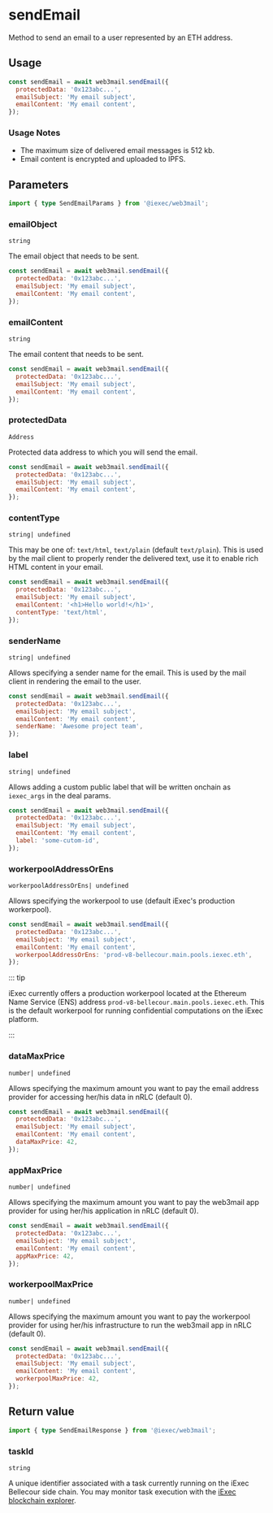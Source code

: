 # sendEmail

Method to send an email to a user represented by an ETH address.

## Usage

```js
const sendEmail = await web3mail.sendEmail({
  protectedData: '0x123abc...',
  emailSubject: 'My email subject',
  emailContent: 'My email content',
});
```

### Usage Notes

- The maximum size of delivered email messages is 512 kb.
- Email content is encrypted and uploaded to IPFS.

## Parameters

```ts
import { type SendEmailParams } from '@iexec/web3mail';
```

### emailObject

`string`

The email object that needs to be sent.

```js
const sendEmail = await web3mail.sendEmail({
  protectedData: '0x123abc...',
  emailSubject: 'My email subject',
  emailContent: 'My email content',
});
```

### emailContent

`string`

The email content that needs to be sent.

```js
const sendEmail = await web3mail.sendEmail({
  protectedData: '0x123abc...',
  emailSubject: 'My email subject',
  emailContent: 'My email content',
});
```

### protectedData

`Address`

Protected data address to which you will send the email.

```js
const sendEmail = await web3mail.sendEmail({
  protectedData: '0x123abc...',
  emailSubject: 'My email subject',
  emailContent: 'My email content',
});
```

### contentType

`string| undefined`

This may be one of: `text/html`, `text/plain` (default `text/plain`). This is
used by the mail client to properly render the delivered text, use it to enable
rich HTML content in your email.

```js
const sendEmail = await web3mail.sendEmail({
  protectedData: '0x123abc...',
  emailSubject: 'My email subject',
  emailContent: '<h1>Hello world!</h1>',
  contentType: 'text/html',
});
```

### senderName

`string| undefined`

Allows specifying a sender name for the email. This is used by the mail client
in rendering the email to the user.

```js
const sendEmail = await web3mail.sendEmail({
  protectedData: '0x123abc...',
  emailSubject: 'My email subject',
  emailContent: 'My email content',
  senderName: 'Awesome project team',
});
```

### label

`string| undefined`

Allows adding a custom public label that will be written onchain as `iexec_args`
in the deal params.

```js
const sendEmail = await web3mail.sendEmail({
  protectedData: '0x123abc...',
  emailSubject: 'My email subject',
  emailContent: 'My email content',
  label: 'some-cutom-id',
});
```

### workerpoolAddressOrEns

`workerpoolAddressOrEns| undefined`

Allows specifying the workerpool to use (default iExec's production workerpool).

```js
const sendEmail = await web3mail.sendEmail({
  protectedData: '0x123abc...',
  emailSubject: 'My email subject',
  emailContent: 'My email content',
  workerpoolAddressOrEns: 'prod-v8-bellecour.main.pools.iexec.eth',
});
```

::: tip

iExec currently offers a production workerpool located at the Ethereum Name
Service (ENS) address `prod-v8-bellecour.main.pools.iexec.eth`. This is the
default workerpool for running confidential computations on the iExec platform.

:::

### dataMaxPrice

`number| undefined`

Allows specifying the maximum amount you want to pay the email address provider
for accessing her/his data in nRLC (default 0).

```js
const sendEmail = await web3mail.sendEmail({
  protectedData: '0x123abc...',
  emailSubject: 'My email subject',
  emailContent: 'My email content',
  dataMaxPrice: 42,
});
```

### appMaxPrice

`number| undefined`

Allows specifying the maximum amount you want to pay the web3mail app provider
for using her/his application in nRLC (default 0).

```js
const sendEmail = await web3mail.sendEmail({
  protectedData: '0x123abc...',
  emailSubject: 'My email subject',
  emailContent: 'My email content',
  appMaxPrice: 42,
});
```

### workerpoolMaxPrice

`number| undefined`

Allows specifying the maximum amount you want to pay the workerpool provider for
using her/his infrastructure to run the web3mail app in nRLC (default 0).

```js
const sendEmail = await web3mail.sendEmail({
  protectedData: '0x123abc...',
  emailSubject: 'My email subject',
  emailContent: 'My email content',
  workerpoolMaxPrice: 42,
});
```

## Return value

```ts
import { type SendEmailResponse } from '@iexec/web3mail';
```

### taskId

`string`

A unique identifier associated with a task currently running on the iExec
Bellecour side chain. You may monitor task execution with the
[iExec blockchain explorer](https://explorer.iex.ec).

